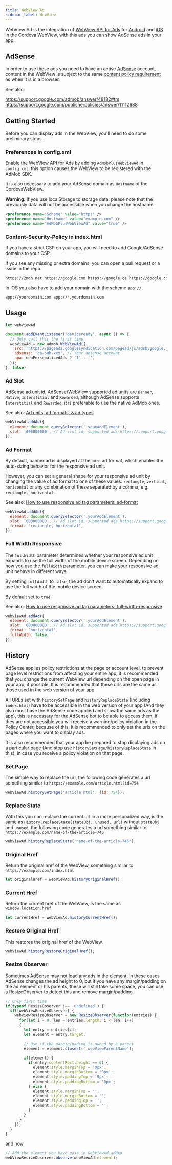 ```yaml
---
title: WebView Ad
sidebar_label: WebView
---
```


WebView Ad is the integration of [WebView API for Ads](https://developers.google.com/admob/android/webview) for [Android](https://developers.google.com/admob/android/webview) and [iOS](https://developers.google.com/admob/ios/webview) in the Cordova WebView, with this ads you can show AdSense ads in your app.

## AdSense

In order to use these ads you need to have an active [AdSense](https://www.google.com/adsense/start/) account, content in the WebView is subject to the same [content policy requirement](https://support.google.com/publisherpolicies/answer/11112688) as when it is in a browser.

See also:

https://support.google.com/admob/answer/48182#trs
https://support.google.com/publisherpolicies/answer/11112688

## Getting Started

Before you can display ads in the WebView, you'll need to do some preliminary steps.

### Preferences in config.xml

Enable the WebView API for Ads by adding `AdMobPlusWebViewAd` in `config.xml`, this option causes the WebView to be registered with the AdMob SDK.

It is also necessary to add your AdSense domain as `Hostname` of the CordovaWebView.

**Warning:** If you use localStorage to storage data, please note that the previously data will not be accessible when you change the hostname.

```xml
<preference name="Scheme" value="https" />
<preference name="Hostname" value="example.com" />
<preference name="AdMobPlusWebViewAd" value="true" />
```

### Content-Security-Policy in index.html

If you have a strict CSP on your app, you will need to add Google/AdSense domains to your CSP.

If you see any missing or extra domains, you can open a pull request or a issue in the repo.

``` bash
https://2mdn.net https://google.com https://google.ca https://google.co.in https://google.co.kr https://google.co.uk https://google.co.za https://google.com.ar https://google.com.au https://google.com.br https://google.com.co https://google.com.gt https://google.com.mx https://google.com.pe https://google.com.ph https://google.com.pk https://google.com.tr https://google.com.tw https://google.com.vn https://google.de https://google.dk https://google.es https://google.fr https://google.nl https://google.no https://google.pl https://google.ru https://google.vg https://app-measurement.com https://doubleclick.com https://doubleclick.net https://doubleclickbygoogle.com https://google-analytics.com https://googleadservices.com https://googlesyndication.com https://googletagmanager.com https://googletagservices.com https://gemius.pl https://ampproject.org https://gstatic.com https://google.ad https://google.ae https://google.com.af https://google.com.ag https://google.com.ai https://google.al https://google.co.ao https://google.as https://google.at https://google.az https://google.com.bd https://google.be https://google.bf https://google.bg https://google.com.bh https://google.bi https://google.bj https://google.com.bn https://google.com.bo https://google.bs https://google.bt https://google.co.bw https://google.com.bz https://google.cd https://google.cf https://google.cg https://google.ch https://google.ci https://google.co.ck https://google.cl https://google.cm https://google.co.cr https://google.com.cu https://google.cv https://google.com.cy https://google.cz https://google.dj https://google.dm https://google.dz https://google.com.ec https://google.ee https://google.com.eg https://google.com.et https://google.fi https://google.com.fj https://google.fm https://google.ga https://google.ge https://google.gg https://google.com.gh https://google.com.gi https://google.gl https://google.gm https://google.gr https://google.gy https://google.com.hk https://google.hn https://google.hr https://google.ht https://google.hu https://google.co.id https://google.ie https://google.co.il https://google.im https://google.iq https://google.is https://google.it https://google.je https://google.com.jm https://google.jo https://google.co.jp https://google.co.ke https://google.com.kh https://google.ki https://google.kg https://google.com.kw https://google.kz https://google.la https://google.com.lb https://google.li https://google.lk https://google.co.ls https://google.lt https://google.lu https://google.lv https://google.com.ly https://google.md https://google.me https://google.mg https://google.mk https://google.ml https://google.com.mm https://google.mn https://google.ms https://google.com.mt https://google.mu https://google.mv https://google.mw https://google.com.my https://google.co.mz https://google.com.na https://google.com.ng https://google.com.ni https://google.ne https://google.com.np https://google.nr https://google.nu https://google.co.nz https://google.com.om https://google.com.pa https://google.com.pg https://google.pn https://google.com.pr https://google.ps https://google.pt https://google.com.py https://google.com.qa https://google.ro https://google.rw https://google.com.sa https://google.com.sb https://google.sc https://google.se https://google.com.sg https://google.sh https://google.si https://google.sk https://google.sn https://google.so https://google.sm https://google.sr https://google.st https://google.com.sv https://google.td https://google.tg https://google.co.th https://google.com.tj https://google.tl https://google.tm https://google.tn https://google.to https://google.tt https://google.co.tz https://google.com.ua https://google.co.ug https://google.com.uy https://google.co.uz https://google.com.vc https://google.co.ve https://google.co.vi https://google.vu https://google.ws https://google.rs https://google.co.zm https://google.co.zw https://google.cat https://googleapis.com https://*.2mdn.net https://*.google.com https://*.google.ca https://*.google.co.in https://*.google.co.kr https://*.google.co.uk https://*.google.co.za https://*.google.com.ar https://*.google.com.au https://*.google.com.br https://*.google.com.co https://*.google.com.gt https://*.google.com.mx https://*.google.com.pe https://*.google.com.ph https://*.google.com.pk https://*.google.com.tr https://*.google.com.tw https://*.google.com.vn https://*.google.de https://*.google.dk https://*.google.es https://*.google.fr https://*.google.nl https://*.google.no https://*.google.pl https://*.google.ru https://*.google.vg https://*.app-measurement.com https://*.doubleclick.com https://*.doubleclick.net https://*.doubleclickbygoogle.com https://*.google-analytics.com https://*.googleadservices.com https://*.googlesyndication.com https://*.googletagmanager.com https://*.googletagservices.com https://*.gemius.pl https://*.ampproject.org https://*.gstatic.com https://*.google.ad https://*.google.ae https://*.google.com.af https://*.google.com.ag https://*.google.com.ai https://*.google.al https://*.google.co.ao https://*.google.as https://*.google.at https://*.google.az https://*.google.com.bd https://*.google.be https://*.google.bf https://*.google.bg https://*.google.com.bh https://*.google.bi https://*.google.bj https://*.google.com.bn https://*.google.com.bo https://*.google.bs https://*.google.bt https://*.google.co.bw https://*.google.com.bz https://*.google.cd https://*.google.cf https://*.google.cg https://*.google.ch https://*.google.ci https://*.google.co.ck https://*.google.cl https://*.google.cm https://*.google.co.cr https://*.google.com.cu https://*.google.cv https://*.google.com.cy https://*.google.cz https://*.google.dj https://*.google.dm https://*.google.dz https://*.google.com.ec https://*.google.ee https://*.google.com.eg https://*.google.com.et https://*.google.fi https://*.google.com.fj https://*.google.fm https://*.google.ga https://*.google.ge https://*.google.gg https://*.google.com.gh https://*.google.com.gi https://*.google.gl https://*.google.gm https://*.google.gr https://*.google.gy https://*.google.com.hk https://*.google.hn https://*.google.hr https://*.google.ht https://*.google.hu https://*.google.co.id https://*.google.ie https://*.google.co.il https://*.google.im https://*.google.iq https://*.google.is https://*.google.it https://*.google.je https://*.google.com.jm https://*.google.jo https://*.google.co.jp https://*.google.co.ke https://*.google.com.kh https://*.google.ki https://*.google.kg https://*.google.com.kw https://*.google.kz https://*.google.la https://*.google.com.lb https://*.google.li https://*.google.lk https://*.google.co.ls https://*.google.lt https://*.google.lu https://*.google.lv https://*.google.com.ly https://*.google.md https://*.google.me https://*.google.mg https://*.google.mk https://*.google.ml https://*.google.com.mm https://*.google.mn https://*.google.ms https://*.google.com.mt https://*.google.mu https://*.google.mv https://*.google.mw https://*.google.com.my https://*.google.co.mz https://*.google.com.na https://*.google.com.ng https://*.google.com.ni https://*.google.ne https://*.google.com.np https://*.google.nr https://*.google.nu https://*.google.co.nz https://*.google.com.om https://*.google.com.pa https://*.google.com.pg https://*.google.pn https://*.google.com.pr https://*.google.ps https://*.google.pt https://*.google.com.py https://*.google.com.qa https://*.google.ro https://*.google.rw https://*.google.com.sa https://*.google.com.sb https://*.google.sc https://*.google.se https://*.google.com.sg https://*.google.sh https://*.google.si https://*.google.sk https://*.google.sn https://*.google.so https://*.google.sm https://*.google.sr https://*.google.st https://*.google.com.sv https://*.google.td https://*.google.tg https://*.google.co.th https://*.google.com.tj https://*.google.tl https://*.google.tm https://*.google.tn https://*.google.to https://*.google.tt https://*.google.co.tz https://*.google.com.ua https://*.google.co.ug https://*.google.com.uy https://*.google.co.uz https://*.google.com.vc https://*.google.co.ve https://*.google.co.vi https://*.google.vu https://*.google.ws https://*.google.rs https://*.google.co.zm https://*.google.co.zw https://*.google.cat https://*.googleapis.com
```

In iOS you also have to add your domain with the scheme `app://`.

```bash
app://yourdomain.com app://*.yourdomain.com
```

## Usage

```js
let webViewAd

document.addEventListener('deviceready', async () => {
  // Only call this the first time
  webViewAd = new admob.WebViewAd({
    src: 'https://pagead2.googlesyndication.com/pagead/js/adsbygoogle.js',
    adsense: 'ca-pub-xxx', // Your adsense account
    npa: nonPersonalizedAds ? '1' : '',
  });
}, false)
```

### Ad Slot

AdSense ad unit id, AdSense/WebView supported ad units are `Banner`, `Native`, `Interstitial` and `Rewarded`, although AdSense supports `Interstitial` and `Rewarded`, it is preferable to use the native AdMob ones.

See also: [Ad units, ad formats, & ad types](https://support.google.com/admob/answer/6128738)

```js
webViewAd.addAd({
  element: document.querySelector('.yourAddElement'),
  slot: '000000000', // Ad slot id, supported ads https://support.google.com/admob/answer/6128738
});
```

### Ad Format

By default, banner ad is displayed at the `auto` ad format, which enables the auto-sizing behavior for the responsive ad unit.

However, you can set a general shape for your responsive ad unit by changing the value of ad format to one of these values: `rectangle`, `vertical`, `horizontal` or any combination of these separated by a comma, e.g. `rectangle, horizontal`.

See also: [How to use responsive ad tag parameters: ad-format](https://support.google.com/adsense/answer/9183460?hl=en#zippy=%2Chorizontal-shape-example)

```js
webViewAd.addAd({
  element: document.querySelector('.yourAddElement'),
  slot: '000000000', // Ad slot id, supported ads https://support.google.com/admob/answer/6128738
  format: 'rectangle, horizontal',
});
```

### Full Width Responsive

The `fullWidth` parameter determines whether your responsive ad unit expands to use the full width of the mobile device screen. Depending on how you use the `fullWidth` parameter, you can make your responsive ad unit behave in different ways.

By setting `fullWidth` to `false`, the ad don't want to automatically expand to use the full width of the mobile device screen.

By default set to `true`

See also: [How to use responsive ad tag parameters: full-width-responsive](https://support.google.com/adsense/answer/9183460?hl=en#zippy=%2Cparameter-set-to-true-example)

```js
webViewAd.addAd({
  element: document.querySelector('.yourAddElement'),
  slot: '000000000', // Ad slot id, supported ads https://support.google.com/admob/answer/6128738
  format: 'horizontal',
  fullWidth: false,
});
```

## History

AdSense applies policy restrictions at the page or account level, to prevent page level restrictions from affecting your entire app, it is recommended that you change the current WebView url depending on the open page in your app, if possible, It is recommended that these urls are the same as those used in the web version of your app.

All URLs set with `historySetPage` and `historyReplaceState` (Including `index.html`) have to be accessible in the web version of your app (And they also must have the AdSense code applied and show the same ads as the app), this is necessary for the AdSense bot to be able to access them, if they are not accessible you will receive a warning/policy violation in the Policy Center, because of this, it is recommended to only set the urls on the pages where you want to display ads.

It is also recommended that your app be prepared to stop displaying ads on a particular page (And stop use `historySetPage/historyReplaceState` in this), in case you receive a policy violation on that page.

### Set Page

The simple way to replace the url, the following code generates a url something similar to `https://example.com/article.html?id=754`

```js
webViewAd.historySetPage('article.html', {id: 754});
```

### Replace State

With this you can replace the current url in a more personalized way, is the same as [`History.replaceState(stateObj, unused, url)`](https://developer.mozilla.org/en-US/docs/Web/API/History/replaceState) without `stateObj` and `unused`, the following code generates a url something similar to `https://example.com/name-of-the-article-745`

```js
webViewAd.historyReplaceState('name-of-the-article-745');
```

### Original Href

Return the original href of the WebView, something similar to `https://example.com/index.html`

```js
let originalHref = webViewAd.historyOriginalHref();
```

### Current Href

Return the current href of the WebView, is the same as `window.location.href`

```js
let currentHref = webViewAd.historyCurrentHref();
```

### Restore Original Href

This restores the original href of the WebView.

```js
webViewAd.historyRestoreOriginalHref();
```

### Resize Observer

Sometimes AdSense may not load any ads in the element, in these cases AdSense changes the ad height to 0, but if you have any margin/padding on the ad element or his parents, these will still take some space, you can use a ResizeObserver to detect this and remove margin/padding.

```js
// Only first time
if(typeof ResizeObserver !== 'undefined') {
  if(!webViewResizeObserver) {
    webViewResizeObserver = new ResizeObserver(function(entries) {
      for(let i = 0, len = entries.length; i < len; i++)
      {
        let entry = entries[i];
        let element = entry.target;

        // Use if the margin/pading is owned by a parent
        element = element.closest('.webViewParentName');

        if(element) {
          if(entry.contentRect.height == 0) {
            element.style.marginTop = '0px';
            element.style.marginBottom = '0px';
            element.style.paddingTop = '0px';
            element.style.paddingBottom = '0px';
          } else {
            element.style.marginTop = '';
            element.style.marginBottom = '';
            element.style.paddingTop = '';
            element.style.paddingBottom = '';
          }
        }
      }
    });
  }
}
```

and now

```js
// Add the element you have pass in webViewAd.addAd
webViewResizeObserver.observe(webViewAd.element);
```